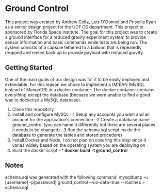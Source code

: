 # Ground Control
This project was created by Andrew Geltz, Luis O'Donnel and Priscilla Ryan as a senior design project for the UCF CS department. This project is sponsored by Florida Space Institute. The goal for this project was to create a ground interface for a reduced gravity experiment system to provide sensor information and basic commands while tests are being run. The system consists of a capsule tethered to a balloon that is repeatedly dropped and reeled back up to provide payload with reduced gravity.

## Getting Started
One of the main goals of our design was for it to be easily deployed and extendable. For this reason we chose to implement a (M)EAN (MySQL instead of MongoDB) in a docker container. The docker container contains everything except the database (becuase we were unable to find a good way to dockerize a MySQL database).

1. Clone this repository
2. Install and configure MySQL
⋅⋅1 Setup any accounts you want and an account for the application's connection
⋅⋅2 Create a database name ground_control (you can name it differently but there are several places it needs to be changed)
⋅⋅3 Run the schema.sql script inside the database to generate the tables and stored procedures
3. Install Docker and Node, I do not plan on covering this step since it varies widely based on the operating system you are deploying on
4. Build the docker script
⋅⋅* **docker build -t ground_control**


## Notes
schema.sql was generated with the following command:
mysqldump -u [username] -p[password] ground_control --no-data=true --routines > schema.sql
